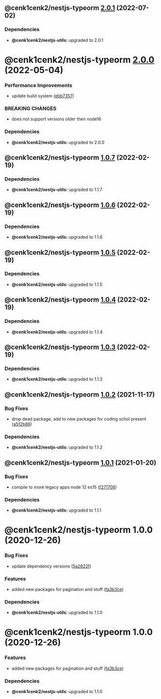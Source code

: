 ## @cenk1cenk2/nestjs-typeorm [2.0.1](https://github.com/cenk1cenk2/nestjs-tools/compare/@cenk1cenk2/nestjs-typeorm@2.0.0...@cenk1cenk2/nestjs-typeorm@2.0.1) (2022-07-02)

### Dependencies

- **@cenk1cenk2/nestjs-utils:** upgraded to 2.0.1

# @cenk1cenk2/nestjs-typeorm [2.0.0](https://github.com/cenk1cenk2/nestjs-tools/compare/@cenk1cenk2/nestjs-typeorm@1.0.7...@cenk1cenk2/nestjs-typeorm@2.0.0) (2022-05-04)

### Performance Improvements

- update build system ([ebb7357](https://github.com/cenk1cenk2/nestjs-tools/commit/ebb7357b5cc3f6043e5171c8e3a883d723c294d8))

### BREAKING CHANGES

- does not support versions older then node16

### Dependencies

- **@cenk1cenk2/nestjs-utils:** upgraded to 2.0.0

## @cenk1cenk2/nestjs-typeorm [1.0.7](https://github.com/cenk1cenk2/nestjs-tools/compare/@cenk1cenk2/nestjs-typeorm@1.0.6...@cenk1cenk2/nestjs-typeorm@1.0.7) (2022-02-19)

### Dependencies

- **@cenk1cenk2/nestjs-utils:** upgraded to 1.1.7

## @cenk1cenk2/nestjs-typeorm [1.0.6](https://github.com/cenk1cenk2/nestjs-tools/compare/@cenk1cenk2/nestjs-typeorm@1.0.5...@cenk1cenk2/nestjs-typeorm@1.0.6) (2022-02-19)

### Dependencies

- **@cenk1cenk2/nestjs-utils:** upgraded to 1.1.6

## @cenk1cenk2/nestjs-typeorm [1.0.5](https://github.com/cenk1cenk2/nestjs-tools/compare/@cenk1cenk2/nestjs-typeorm@1.0.4...@cenk1cenk2/nestjs-typeorm@1.0.5) (2022-02-19)

### Dependencies

- **@cenk1cenk2/nestjs-utils:** upgraded to 1.1.5

## @cenk1cenk2/nestjs-typeorm [1.0.4](https://github.com/cenk1cenk2/nestjs-tools/compare/@cenk1cenk2/nestjs-typeorm@1.0.3...@cenk1cenk2/nestjs-typeorm@1.0.4) (2022-02-19)

### Dependencies

- **@cenk1cenk2/nestjs-utils:** upgraded to 1.1.4

## @cenk1cenk2/nestjs-typeorm [1.0.3](https://github.com/cenk1cenk2/nestjs-tools/compare/@cenk1cenk2/nestjs-typeorm@1.0.2...@cenk1cenk2/nestjs-typeorm@1.0.3) (2022-02-19)

### Dependencies

- **@cenk1cenk2/nestjs-utils:** upgraded to 1.1.3

## @cenk1cenk2/nestjs-typeorm [1.0.2](https://github.com/cenk1cenk2/nestjs-tools/compare/@cenk1cenk2/nestjs-typeorm@1.0.1...@cenk1cenk2/nestjs-typeorm@1.0.2) (2021-11-17)

### Bug Fixes

- drop dead package, add to new packages for coding schol present ([a512b69](https://github.com/cenk1cenk2/nestjs-tools/commit/a512b69aed6dcaeb91113bba1d45933da5fd665c))

### Dependencies

- **@cenk1cenk2/nestjs-utils:** upgraded to 1.1.2

## @cenk1cenk2/nestjs-typeorm [1.0.1](https://github.com/cenk1cenk2/nestjs-tools/compare/@cenk1cenk2/nestjs-typeorm@1.0.0...@cenk1cenk2/nestjs-typeorm@1.0.1) (2021-01-20)

### Bug Fixes

- compile to more legacy apps node 12 es15 ([f271708](https://github.com/cenk1cenk2/nestjs-tools/commit/f27170886addb0eae7837816a45b2267fc658abe))

### Dependencies

- **@cenk1cenk2/nestjs-utils:** upgraded to 1.1.1

# @cenk1cenk2/nestjs-typeorm 1.0.0 (2020-12-26)

### Bug Fixes

- update dependency versions ([5a2822f](https://github.com/cenk1cenk2/nestjs-tools/commit/5a2822f08ccd02d55e3db562f009eada826b0521))

### Features

- added new packages for pagination and stuff ([fa3b3ce](https://github.com/cenk1cenk2/nestjs-tools/commit/fa3b3ce8aa301e791b7131ed3cd6ee6280ef0ff0))

### Dependencies

- **@cenk1cenk2/nestjs-utils:** upgraded to 1.1.0

# @cenk1cenk2/nestjs-typeorm 1.0.0 (2020-12-26)

### Features

- added new packages for pagination and stuff ([fa3b3ce](https://github.com/cenk1cenk2/nestjs-tools/commit/fa3b3ce8aa301e791b7131ed3cd6ee6280ef0ff0))

### Dependencies

- **@cenk1cenk2/nestjs-utils:** upgraded to 1.1.0
